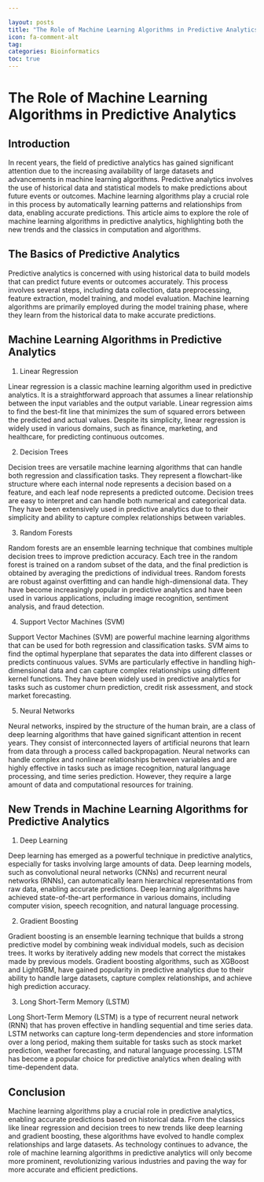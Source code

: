 ```yaml
---

layout: posts
title: "The Role of Machine Learning Algorithms in Predictive Analytics"
icon: fa-comment-alt
tag:      
categories: Bioinformatics
toc: true
---
```




# The Role of Machine Learning Algorithms in Predictive Analytics

## Introduction

In recent years, the field of predictive analytics has gained significant attention due to the increasing availability of large datasets and advancements in machine learning algorithms. Predictive analytics involves the use of historical data and statistical models to make predictions about future events or outcomes. Machine learning algorithms play a crucial role in this process by automatically learning patterns and relationships from data, enabling accurate predictions. This article aims to explore the role of machine learning algorithms in predictive analytics, highlighting both the new trends and the classics in computation and algorithms.

## The Basics of Predictive Analytics

Predictive analytics is concerned with using historical data to build models that can predict future events or outcomes accurately. This process involves several steps, including data collection, data preprocessing, feature extraction, model training, and model evaluation. Machine learning algorithms are primarily employed during the model training phase, where they learn from the historical data to make accurate predictions.

## Machine Learning Algorithms in Predictive Analytics

1. Linear Regression

Linear regression is a classic machine learning algorithm used in predictive analytics. It is a straightforward approach that assumes a linear relationship between the input variables and the output variable. Linear regression aims to find the best-fit line that minimizes the sum of squared errors between the predicted and actual values. Despite its simplicity, linear regression is widely used in various domains, such as finance, marketing, and healthcare, for predicting continuous outcomes.

2. Decision Trees

Decision trees are versatile machine learning algorithms that can handle both regression and classification tasks. They represent a flowchart-like structure where each internal node represents a decision based on a feature, and each leaf node represents a predicted outcome. Decision trees are easy to interpret and can handle both numerical and categorical data. They have been extensively used in predictive analytics due to their simplicity and ability to capture complex relationships between variables.

3. Random Forests

Random forests are an ensemble learning technique that combines multiple decision trees to improve prediction accuracy. Each tree in the random forest is trained on a random subset of the data, and the final prediction is obtained by averaging the predictions of individual trees. Random forests are robust against overfitting and can handle high-dimensional data. They have become increasingly popular in predictive analytics and have been used in various applications, including image recognition, sentiment analysis, and fraud detection.

4. Support Vector Machines (SVM)

Support Vector Machines (SVM) are powerful machine learning algorithms that can be used for both regression and classification tasks. SVM aims to find the optimal hyperplane that separates the data into different classes or predicts continuous values. SVMs are particularly effective in handling high-dimensional data and can capture complex relationships using different kernel functions. They have been widely used in predictive analytics for tasks such as customer churn prediction, credit risk assessment, and stock market forecasting.

5. Neural Networks

Neural networks, inspired by the structure of the human brain, are a class of deep learning algorithms that have gained significant attention in recent years. They consist of interconnected layers of artificial neurons that learn from data through a process called backpropagation. Neural networks can handle complex and nonlinear relationships between variables and are highly effective in tasks such as image recognition, natural language processing, and time series prediction. However, they require a large amount of data and computational resources for training.

## New Trends in Machine Learning Algorithms for Predictive Analytics

1. Deep Learning

Deep learning has emerged as a powerful technique in predictive analytics, especially for tasks involving large amounts of data. Deep learning models, such as convolutional neural networks (CNNs) and recurrent neural networks (RNNs), can automatically learn hierarchical representations from raw data, enabling accurate predictions. Deep learning algorithms have achieved state-of-the-art performance in various domains, including computer vision, speech recognition, and natural language processing.

2. Gradient Boosting

Gradient boosting is an ensemble learning technique that builds a strong predictive model by combining weak individual models, such as decision trees. It works by iteratively adding new models that correct the mistakes made by previous models. Gradient boosting algorithms, such as XGBoost and LightGBM, have gained popularity in predictive analytics due to their ability to handle large datasets, capture complex relationships, and achieve high prediction accuracy.

3. Long Short-Term Memory (LSTM)

Long Short-Term Memory (LSTM) is a type of recurrent neural network (RNN) that has proven effective in handling sequential and time series data. LSTM networks can capture long-term dependencies and store information over a long period, making them suitable for tasks such as stock market prediction, weather forecasting, and natural language processing. LSTM has become a popular choice for predictive analytics when dealing with time-dependent data.

## Conclusion

Machine learning algorithms play a crucial role in predictive analytics, enabling accurate predictions based on historical data. From the classics like linear regression and decision trees to new trends like deep learning and gradient boosting, these algorithms have evolved to handle complex relationships and large datasets. As technology continues to advance, the role of machine learning algorithms in predictive analytics will only become more prominent, revolutionizing various industries and paving the way for more accurate and efficient predictions.